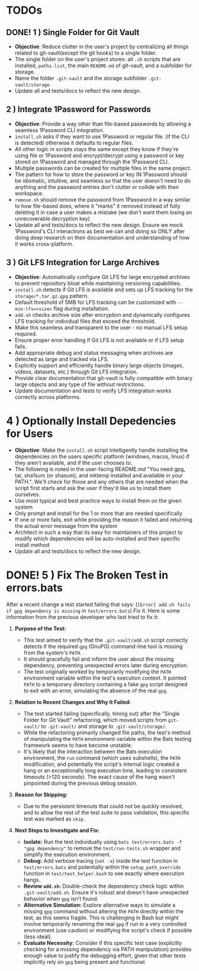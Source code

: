 # TODOs

## DONE! 1 ) Single Folder for Git Vault

- **Objective**: Reduce clutter in the user's project by centralizing all things related to git-vault(except the git hooks) to a single folder.
- The single folder on the user's project stores: all `.sh` scripts that are installed, `paths.list`, the main `README.md` of git-vault, and a subfolder for storage.
- Name the folder `.git-vault` and the storage subfolder `.git-vault/storage`.
- Update all and tests/docs to reflect the new design.

## 2 ) Integrate 1Password for Passwords

- **Objective**: Provide a way other than file-based passwords by allowing a seamless 1Password CLI integration.
- `install.sh` asks if they want to use 1Password  or regular file. (if the CLI is detected) otherwise it defaults to regular files.
- All other logic in scripts stays the same except they know if they're using file or 1Password and encrypt/decrypt using a password or key stored on 1Password and managed through the 1Password CLI.
- Multiple passwords can be created for multiple files in the same project.
- The pattern for how to store the password or key IN 1Password should be idiomatic, intuitive, and seamless so that the user doesn't need to do anything and the password entries don't clutter or collide with their workspace.
- `remove.sh` should remove the password from 1Password in a way similar to how file-based does, where it "marks" it removed instead of fully deleting it in case a user makes a mistake (we don't want them losing an unrecoverable decryption key)
- Update all and tests/docs to reflect the new design. Ensure we mock 1Password's CLI interactions as best we can and doing so ONLY after doing deep research on their documentation and understanding of how it works cross-platform.

## 3 ) Git LFS Integration for Large Archives

- **Objective**: Automatically configure Git LFS for large encrypted archives to prevent repository bloat while maintaining versioning capabilities.
- `install.sh` detects if Git LFS is available and sets up LFS tracking for the `storage/*.tar.gz.gpg` pattern.
- Default threshold of 5MB for LFS tracking can be customized with `--min-lfs=<size>` flag during installation.
- `add.sh` checks archive size after encryption and dynamically configures LFS tracking for individual files that exceed the threshold.
- Make this seamless and transparent to the user - no manual LFS setup required.
- Ensure proper error handling if Git LFS is not available or if LFS setup fails.
- Add appropriate debug and status messaging when archives are detected as large and tracked via LFS.
- Explicitly support and efficiently handle binary large objects (images, videos, datasets, etc.) through Git LFS integration.
- Provide clear documentation that git-vault is fully compatible with binary large objects and any type of file without restrictions.
- Update documentation and tests to verify LFS integration works correctly across platforms.


# 4 ) Optionally Install Depedencies for Users

- **Objective**: Make the `install.sh` script intelligently handle installing the dependencies on the users specific platform (windows, macos, linux) if they aren't available, and if the user chooses to.
- The following is noted in the user-facing README.md "You need gpg, tar, sha1sum (or shasum), and mktemp installed and available in your PATH.". We'll check for those and any others that are needed when the script first starts and ask the user if they'd like us to install them ourselves.
- Use most typical and best practice ways to install them on the given system
- Only prompt and install for the 1 or more that are needed specifically
- If one or more fails, exit while providing the reason it failed and returning the actual error message from the system
- Architect in such a way that its easy for maintainers of this project to modify which dependencies will be auto-installed and their specific install method
- Update all and tests/docs to reflect the new design.

# DONE! 5 ) Fix The Broken Test in errors.bats

After a recent change a test started failing that says: (`[Error] add.sh fails if gpg dependency is missing` in `test/errors.bats`) Fix it. Here is some information from the previous developer who last tried to fix it:

1.  **Purpose of the Test:**
    *   This test aimed to verify that the `.git-vault/add.sh` script correctly detects if the required `gpg` (GnuPG) command-line tool is missing from the system's `PATH`.
    *   It should gracefully fail and inform the user about the missing dependency, preventing unexpected errors later during encryption.
    *   The test originally worked by temporarily modifying the `PATH` environment variable within the test's execution context. It pointed `PATH` to a temporary directory containing a fake `gpg` script designed to exit with an error, simulating the absence of the real `gpg`.

2.  **Relation to Recent Changes and Why It Failed:**
    *   The test started failing (specifically, timing out) after the "Single Folder for Git Vault" refactoring, which moved scripts from `git-vault/` to `.git-vault/` and storage to `.git-vault/storage/`.
    *   While the refactoring primarily changed file paths, the test's method of manipulating the `PATH` environment variable within the Bats testing framework seems to have become unstable.
    *   It's likely that the interaction between the Bats execution environment, the `run` command (which uses subshells), the `PATH` modification, and potentially the script's internal logic created a hang or an exceptionally long execution time, leading to consistent timeouts (>120 seconds). The exact cause of the hang wasn't pinpointed during the previous debug session.

3.  **Reason for Skipping:**
    *   Due to the persistent timeouts that could not be quickly resolved, and to allow the rest of the test suite to pass validation, this specific test was marked as `skip`.

4.  **Next Steps to Investigate and Fix:**
    *   **Isolate:** Run the test individually using `bats test/errors.bats -f "gpg dependency"` to remove the `test/run-tests.sh` wrapper and simplify the execution environment.
    *   **Debug:** Add verbose tracing (`set -x`) inside the test function in `test/errors.bats` and potentially within the `setup_path_override` function in `test/test_helper.bash` to see exactly where execution hangs.
    *   **Review `add.sh`:** Double-check the dependency check logic within `.git-vault/add.sh`. Ensure it's robust and doesn't have unexpected behavior when `gpg` isn't found.
    *   **Alternative Simulation:** Explore alternative ways to simulate a missing `gpg` command without altering the `PATH` directly within the test, as this seems fragile. This is challenging in Bash but might involve temporarily renaming the real `gpg` if run in a very controlled environment (use caution) or modifying the script's check if possible (less ideal).
    *   **Evaluate Necessity:** Consider if this specific test case (explicitly checking for a missing dependency via PATH manipulation) provides enough value to justify the debugging effort, given that other tests implicitly rely on `gpg` being present and functional.
